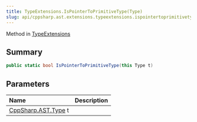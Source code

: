 ```yaml
---
title: TypeExtensions.IsPointerToPrimitiveType(Type)
slug: api/cppsharp.ast.extensions.typeextensions.ispointertoprimitivetype-1
---
```

Method in [TypeExtensions](/api/cppsharp/ast/extensions/typeextensions)

## Summary



```csharp
public static bool IsPointerToPrimitiveType(this Type t)
```

## Parameters

|Name|Description|
|:---|:---|
|[CppSharp.AST.Type](/api/cppsharp/ast/type) t||

